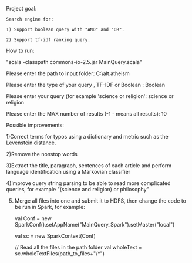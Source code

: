 Project goal:
	
	Search engine for:
	
	1) Support boolean query with "AND" and "OR".
	
	2) Support tf-idf ranking query.

How to run:

"scala -classpath commons-io-2.5.jar MainQuery.scala"

Please enter the path to input folder: C:\alt.atheism

Please enter the type of your query , TF-IDF or Boolean : Boolean

Please enter your query (for example 'science or religion': science or religion

Please enter the MAX number of results (-1  - means all results): 10

Possible improvements:

1)Correct terms for typos using a dictionary and metric such as the  Levenstein distance.

2)Remove the nonstop words

3)Extract the title, paragraph, sentences of each article and perform language identification using a  Markovian classifier

4)Improve query string parsing  to be able to read more complicated queries, for example "(science and religion) or philosophy"

5) Merge all files into one and submit it to HDFS, then change the code to be run in Spark, for example:

	val Conf = new SparkConf().setAppName("MainQuery_Spark").setMaster("local")
	
	val sc = new SparkContext(Conf)
	
	//      Read all the files in the path folder
    	val wholeText = sc.wholeTextFiles(path_to_files+"/*")
    	
